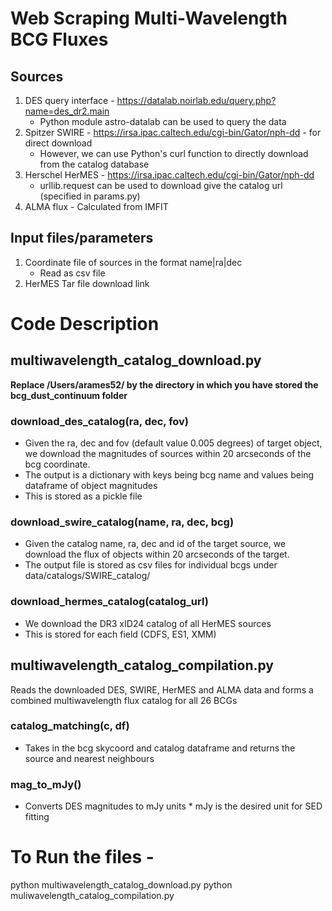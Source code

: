 # Web Scraping Multi-Wavelength BCG Fluxes

## Sources
1. DES query interface - https://datalab.noirlab.edu/query.php?name=des_dr2.main
    - Python module astro-datalab can be used to query the data
2. Spitzer SWIRE - https://irsa.ipac.caltech.edu/cgi-bin/Gator/nph-dd - for direct download
    - However, we can use Python's curl function to directly download from the catalog database
3. Herschel HerMES - https://irsa.ipac.caltech.edu/cgi-bin/Gator/nph-dd
    - urllib.request can be used to download give the catalog url (specified in params.py)
4. ALMA flux - Calculated from IMFIT

## Input files/parameters
1. Coordinate file of sources in the format name|ra|dec
    - Read as csv file
2. HerMES Tar file download link

# Code Description

## multiwavelength_catalog_download.py

 **Replace /Users/arames52/ by the directory in which you have stored the bcg_dust_continuum folder**

### download_des_catalog(ra, dec, fov)
- Given the ra, dec and fov (default value 0.005 degrees) of target object, we download the magnitudes of sources within 20 arcseconds of the bcg coordinate.
- The output is a dictionary with keys being bcg name and values being dataframe of object magnitudes
- This is stored as a pickle file

### download_swire_catalog(name, ra, dec, bcg)
- Given the catalog name, ra, dec and id of the target source, we download the flux of objects within 20 arcseconds of the target.
- The output file is stored as csv files for individual bcgs under data/catalogs/SWIRE_catalog/

### download_hermes_catalog(catalog_url)
- We download the DR3 xID24 catalog of all HerMES sources
- This is stored for each field (CDFS, ES1, XMM)


## multiwavelength_catalog_compilation.py

Reads the downloaded DES, SWIRE, HerMES and ALMA data and forms a combined multiwavelength flux catalog for all 26 BCGs


### catalog_matching(c, df)
- Takes in the bcg skycoord and catalog dataframe and returns the source and nearest neighbours
### mag_to_mJy()
- Converts DES magnitudes to mJy units
        *  mJy is the desired unit for SED fitting

# To Run the files - 

python multiwavelength_catalog_download.py
python muliwavelength_catalog_compilation.py

